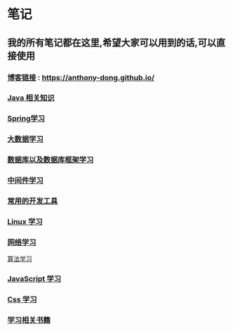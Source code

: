 # 笔记

##  我的所有笔记都在这里,希望大家可以用到的话,可以直接使用

### [博客链接](https://anthony-dong.github.io/)   :  https://anthony-dong.github.io/

### [Java 相关知识](./Java相关知识)

###  [Spring学习](./Spring)

### [大数据学习](./大数据)

### [数据库以及数据库框架学习](./数据库以及数据库框架)

### [中间件学习](./中间件)

### [常用的开发工具](./开发工具)

### [Linux 学习](./Linux)

### [网络学习](./网络)

[算法学习](./算法)

### [JavaScript 学习](./JavaScript)

### [Css 学习](./CSS)

### [学习相关书籍](./学习书籍)



